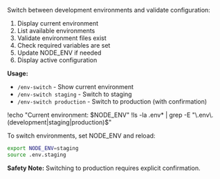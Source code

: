 Switch between development environments and validate configuration:

1. Display current environment
2. List available environments  
3. Validate environment files exist
4. Check required variables are set
5. Update NODE_ENV if needed
6. Display active configuration

**Usage:**
- `/env-switch` - Show current environment
- `/env-switch staging` - Switch to staging
- `/env-switch production` - Switch to production (with confirmation)

!echo "Current environment: $NODE_ENV"
!ls -la .env* | grep -E "\.env\.(development|staging|production)$"

To switch environments, set NODE_ENV and reload:
```bash
export NODE_ENV=staging
source .env.staging
```

**Safety Note:** Switching to production requires explicit confirmation.
